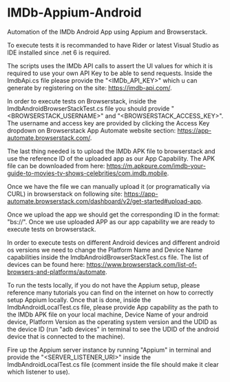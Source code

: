 # IMDb-Appium-Android
  Automation of the IMDb Android App using Appium and Browserstack.

  To execute tests it is recommanded to have Rider or latest Visual Studio as IDE installed since .net 6 is required.

  The scripts uses the IMDb API calls to assert the UI values for which it is required to use your own API Key to be able to send requests.
Inside the ImdbApi.cs file please provide the "<IMDb_API_KEY>" which u can generate by registering on the site: https://imdb-api.com/. 

  In order to execute tests on Browserstack, inside the ImdbAndroidBrowserStackTest.cs file you should 
provide "<BROWSERSTACK_USERNAME>" and "<BROWSERSTACK_ACCESS_KEY>".
The username and access key are provided by clicking the Access Key dropdown on Browserstack App Automate website section: https://app-automate.browserstack.com/.

  The last thing needed is to upload the IMDb APK file to browserstack and use the reference ID of the uploaded app as our App Capability.
The APK file can be downloaded from here: https://m.apkpure.com/imdb-your-guide-to-movies-tv-shows-celebrities/com.imdb.mobile.

  Once we have the file we can manually upload it (or programatically via CURL) in browserstack on following site: https://app-automate.browserstack.com/dashboard/v2/get-started#upload-app.

  Once we upload the app we should get the corresponding ID in the format: "bs://<app-id>". Once we use uploaded APP as our app capability we are ready to execute tests on browserstack. 

  In order to execute tests on different Android devices and different android os versions we need to change the Platform Name and Device Name capabilities inside the ImdbAndroidBrowserStackTest.cs file. The list of devices can be found here: https://www.browserstack.com/list-of-browsers-and-platforms/automate.
  
  To run the tests locally, if you do not have the Appium setup, please reference many tutorials you can find on the internet on how to correctly setup Appium locally. Once that is done, inside the ImdbAndroidLocalTest.cs file, please provide App capability as the path to the IMDb APK file on your local machine, Device Name of your android device, Platform Version as the operating system version and the UDID as the device ID (run "adb devices" in terminal to see the UDID of the android device that is connected to the machine). 
  
  Fire up the Appium server instance by running "Appium" in terminal and provide the "<SERVER_LISTENER_URI>" inside the ImdbAndroidLocalTest.cs file (comment inside the file should make it clear which listener to use).
